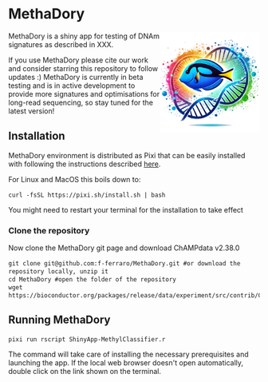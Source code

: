 # MethaDory

<img style="float: right;" src="methadory.png" width="200">

MethaDory is a shiny app for testing of DNAm signatures as described in XXX. 

If you use MethaDory please cite our work and consider starring this repository to follow updates :) 
MethaDory is currently in beta testing and is in active development to provide more signatures and optimisations for long-read sequencing, so stay tuned for the latest version! 

## Installation

MethaDory environment is distributed as Pixi that can be easily installed with following the instructions described [here](https://pixi.sh/latest/).

For Linux and MacOS this boils down to:

```
curl -fsSL https://pixi.sh/install.sh | bash
```
You might need to restart your terminal for the installation to take effect

### Clone the repository 

Now clone the MethaDory git page and download ChAMPdata v2.38.0

```
git clone git@github.com:f-ferraro/MethaDory.git #or download the repository locally, unzip it
cd MethaDory #open the folder of the repository
wget https://bioconductor.org/packages/release/data/experiment/src/contrib/ChAMPdata_2.38.0.tar.gz
```

## Running MethaDory 

```
pixi run rscript ShinyApp-MethylClassifier.r
```
The command will take care of installing the necessary prerequisites and launching the app.
If the local web browser doesn't open automatically, double click on the link shown on the terminal. 
